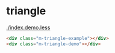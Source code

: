 # triangle

<link rel="stylesheet" href="./index.demo.less">

[./index.demo.less](./index.demo.less)

````html
<div class="m-triangle-example"></div>
<div class="m-triangle-demo"></div>
````
